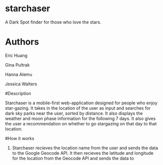 # starchaser
A Dark Spot finder for those who love the stars.
# Authors

Eric Huang

Gina Pultrak

Hanna Alemu

Jessica Walters

#Description

Starchaser is a mobile-first web-application designed for people who enjoy star-gazing. It takes in the location of the user as input and searches for dark sky parks near the user, sorted by distance. It also displays the weather  and moon phase information for the following 7 days. It also gives the user a recommendation on whether to go stargazing on that day to that location.

#How it works

1. Starchaser recieves the location name from the user and sends the data to the Google Geocode API. It then recieves the latitude and longitude for the location from the Geocode API and sends the data to 